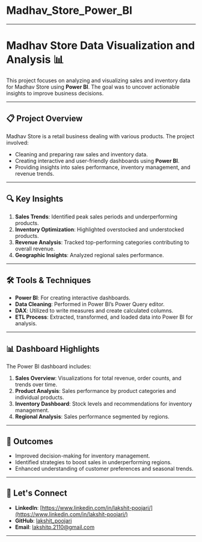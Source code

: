 # Madhav_Store_Power_BI

---

# Madhav Store Data Visualization and Analysis 📊  

This project focuses on analyzing and visualizing sales and inventory data for Madhav Store using **Power BI**. The goal was to uncover actionable insights to improve business decisions.

---

## 📋 Project Overview  
Madhav Store is a retail business dealing with various products. The project involved:  
- Cleaning and preparing raw sales and inventory data.  
- Creating interactive and user-friendly dashboards using **Power BI**.  
- Providing insights into sales performance, inventory management, and revenue trends.

---

## 🔍 Key Insights  
1. **Sales Trends**: Identified peak sales periods and underperforming products.  
2. **Inventory Optimization**: Highlighted overstocked and understocked products.  
3. **Revenue Analysis**: Tracked top-performing categories contributing to overall revenue.  
4. **Geographic Insights**: Analyzed regional sales performance.  

---

## 🛠 Tools & Techniques  
- **Power BI**: For creating interactive dashboards.  
- **Data Cleaning**: Performed in Power BI’s Power Query editor.  
- **DAX**: Utilized to write measures and create calculated columns.  
- **ETL Process**: Extracted, transformed, and loaded data into Power BI for analysis.

---

## 📊 Dashboard Highlights  
The Power BI dashboard includes:  
1. **Sales Overview**: Visualizations for total revenue, order counts, and trends over time.  
2. **Product Analysis**: Sales performance by product categories and individual products.  
3. **Inventory Dashboard**: Stock levels and recommendations for inventory management.  
4. **Regional Analysis**: Sales performance segmented by regions.

---



## 🌟 Outcomes  
- Improved decision-making for inventory management.  
- Identified strategies to boost sales in underperforming regions.  
- Enhanced understanding of customer preferences and seasonal trends.  

---

## 🤝 Let's Connect  
- **LinkedIn**: [https://www.linkedin.com/in/lakshit-poojari/](https://www.linkedin.com/in/lakshit-poojari/)  
- **GitHub**: [lakshit_poojari](https://github.com/Lakshit-Poojari)
- **Email**: [lakshitp.2110@gmail.com](lakshitp.2110@gmail.com)  

---
